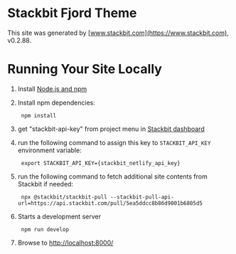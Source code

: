 # Stackbit Fjord Theme

This site was generated by [www.stackbit.com](https://www.stackbit.com), v0.2.88.

# Running Your Site Locally

1. Install [Node.js and npm](https://nodejs.org/en/)

1. Install npm dependencies:

        npm install

1. get "stackbit-api-key" from project menu in [Stackbit dashboard](https://app.stackbit.com/dashboard)

1. run the following command to assign this key to `STACKBIT_API_KEY` environment variable:

        export STACKBIT_API_KEY={stackbit_netlify_api_key}

1. run the following command to fetch additional site contents from Stackbit if needed:

        npx @stackbit/stackbit-pull --stackbit-pull-api-url=https://api.stackbit.com/pull/5ea5ddcc8b86d9001b6805d5

1. Starts a development server

        npm run develop

1. Browse to [http://localhost:8000/](http://localhost:8000/)
